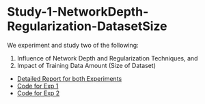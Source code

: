 # Study-1-NetworkDepth-Regularization-DatasetSize
We experiment and study two of the following: 
1) Influence of Network Depth and Regularization Techniques, and
2) Impact of Training Data Amount (Size of Dataset)

- [Detailed Report for both Experiments](https://github.com/MedhaRudra/Study-1-NetworkDepth-Regularization-DatasetSize/blob/main/Lab2_Report.pdf")
- [Code for Exp 1](https://github.com/MedhaRudra/Study-1-NetworkDepth-Regularization-DatasetSize/blob/main/CNN-1.ipynb%20-%20Colaboratory.pdf)
- [Code for Exp 2](https://github.com/MedhaRudra/Study-1-NetworkDepth-Regularization-DatasetSize/blob/main/CNN-2.ipynb%20-%20Colaboratory.pdf)
